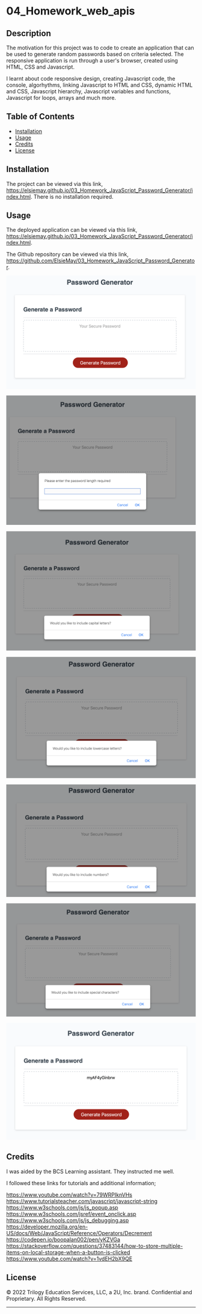 # 04_Homework_web_apis

## Description

The motivation for this project was to code to create an application that can be used to generate random passwords based on criteria selected. The responsive application is run through a user's browser, created using HTML, CSS and Javascript.

I learnt about code responsive design, creating Javascript code, the console, algorhythms, linking Javascript to HTML and CSS, dynamic HTML and CSS, Javascript hierarchy, Javascript variables and functions, Javascript for loops, arrays and much more.

## Table of Contents

- [Installation](#installation)
- [Usage](#usage)
- [Credits](#credits)
- [License](#license)

## Installation

The project can be viewed via this link, https://elsiemay.github.io/03_Homework_JavaScript_Password_Generator/index.html. There is no installation required.

## Usage

The deployed application can be viewed via this link, https://elsiemay.github.io/03_Homework_JavaScript_Password_Generator/index.html.

The Github repository can be viewed via this link, https://github.com/ElsieMay/03_Homework_JavaScript_Password_Generator.

![Screenshots](https://github.com/ElsieMay/03_Homework_JavaScript_Password_Generator/blob/main/assets/images/Screen%20Shot%202022-03-09%20at%209.09.45%20pm.png)

![Screenshots](https://github.com/ElsieMay/03_Homework_JavaScript_Password_Generator/blob/main/assets/images/Screen%20Shot%202022-03-09%20at%209.09.52%20pm.png)

![Screenshots](https://github.com/ElsieMay/03_Homework_JavaScript_Password_Generator/blob/main/assets/images/Screen%20Shot%202022-03-09%20at%209.09.58%20pm.png)

![Screenshots](https://github.com/ElsieMay/03_Homework_JavaScript_Password_Generator/blob/main/assets/images/Screen%20Shot%202022-03-09%20at%209.10.02%20pm.png)

![Screenshots](https://github.com/ElsieMay/03_Homework_JavaScript_Password_Generator/blob/main/assets/images/Screen%20Shot%202022-03-09%20at%209.10.07%20pm.png)

![Screenshots](https://github.com/ElsieMay/03_Homework_JavaScript_Password_Generator/blob/main/assets/images/Screen%20Shot%202022-03-09%20at%209.10.12%20pm.png)

![Screenshots](https://github.com/ElsieMay/03_Homework_JavaScript_Password_Generator/blob/main/assets/images/Screen%20Shot%202022-03-09%20at%209.10.18%20pm.png)

## Credits

I was aided by the BCS Learning assistant. They instructed me well.

I followed these links for tutorials and additional information;

https://www.youtube.com/watch?v=79WRPIknVHs
https://www.tutorialsteacher.com/javascript/javascript-string
https://www.w3schools.com/js/js_popup.asp
https://www.w3schools.com/jsref/event_onclick.asp
https://www.w3schools.com/js/js_debugging.asp
https://developer.mozilla.org/en-US/docs/Web/JavaScript/Reference/Operators/Decrement
https://codepen.io/boopalan002/pen/yKZVGa
https://stackoverflow.com/questions/37483144/how-to-store-multiple-items-on-local-storage-when-a-button-is-clicked
https://www.youtube.com/watch?v=1vdEH2bX9QE

## License

© 2022 Trilogy Education Services, LLC, a 2U, Inc. brand. Confidential and Proprietary. All Rights Reserved.

---

